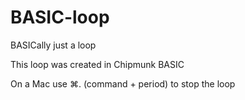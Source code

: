 # BASIC-loop
BASICally just a loop

This loop was created in Chipmunk BASIC

On a Mac use ⌘. (command + period) to stop the loop
